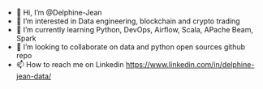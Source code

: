 - 👋 Hi, I’m @Delphine-Jean
- 👀 I’m interested in Data engineering, blockchain and crypto trading 
- 🌱 I’m currently learning Python, DevOps, Airflow, Scala, APache Beam, Spark
- 💞️ I’m looking to collaborate on data and python open sources github repo
- 📫 How to reach me on Linkedin https://www.linkedin.com/in/delphine-jean-data/

<!---
Delphine-Jean/Delphine-Jean is a ✨ special ✨ repository because its `README.md` (this file) appears on your GitHub profile.
You can click the Preview link to take a look at your changes.
--->
